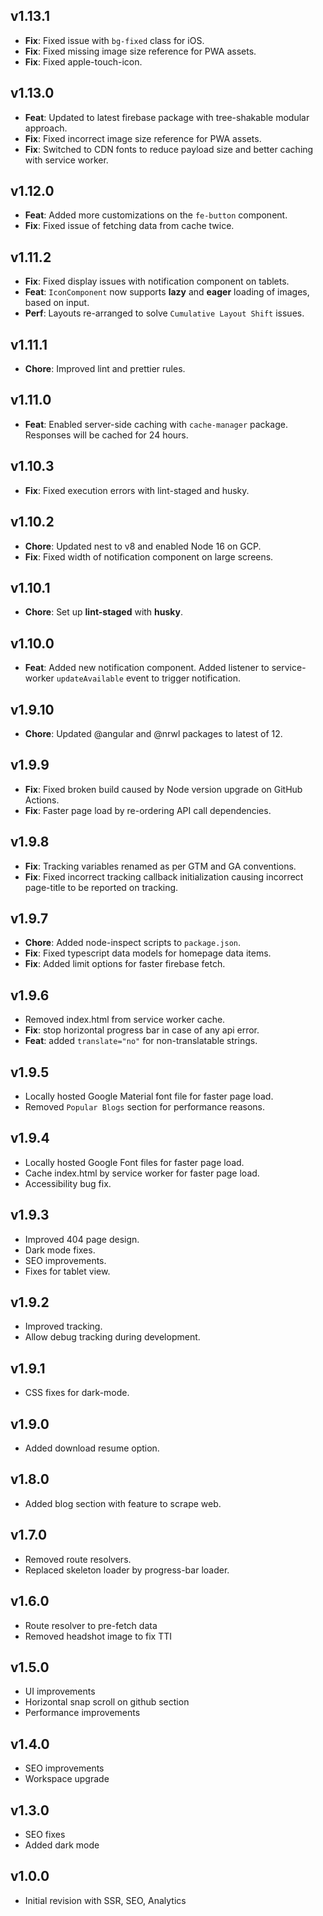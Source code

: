 ## v1.13.1
- **Fix**: Fixed issue with `bg-fixed` class for iOS.  
- **Fix**: Fixed missing image size reference for PWA assets.  
- **Fix**: Fixed apple-touch-icon.  

## v1.13.0
- **Feat**: Updated to latest firebase package with tree-shakable modular approach.  
- **Fix**: Fixed incorrect image size reference for PWA assets.  
- **Fix**: Switched to CDN fonts to reduce payload size and better caching with service worker.  

## v1.12.0
- **Feat**: Added more customizations on the `fe-button` component.  
- **Fix**: Fixed issue of fetching data from cache twice.  

## v1.11.2
- **Fix**: Fixed display issues with notification component on tablets.  
- **Feat**: `IconComponent` now supports **lazy** and **eager** loading of images, based on input.  
- **Perf**: Layouts re-arranged to solve `Cumulative Layout Shift` issues.  

## v1.11.1
- **Chore**: Improved lint and prettier rules.  

## v1.11.0
- **Feat**: Enabled server-side caching with `cache-manager` package. Responses will be cached for 24 hours.  

## v1.10.3
- **Fix**: Fixed execution errors with lint-staged and husky.  

## v1.10.2
- **Chore**: Updated nest to v8 and enabled Node 16 on GCP.  
- **Fix**: Fixed width of notification component on large screens.  

## v1.10.1
- **Chore**: Set up **lint-staged** with **husky**.  

## v1.10.0
- **Feat**: Added new notification component. Added listener to service-worker `updateAvailable` event to trigger notification.  

## v1.9.10
- **Chore**: Updated @angular and @nrwl packages to latest of 12.  

## v1.9.9
- **Fix**: Fixed broken build caused by Node version upgrade on GitHub Actions.  
- **Fix**: Faster page load by re-ordering API call dependencies.  

## v1.9.8
- **Fix**: Tracking variables renamed as per GTM and GA conventions.  
- **Fix**: Fixed incorrect tracking callback initialization causing incorrect page-title to be reported on tracking.  

## v1.9.7
- **Chore**: Added node-inspect scripts to `package.json`.
- **Fix**: Fixed typescript data models for homepage data items.
- **Fix**: Added limit options for faster firebase fetch.

## v1.9.6
- Removed index.html from service worker cache.
- **Fix**: stop horizontal progress bar in case of any api error.
- **Feat**: added `translate="no"` for non-translatable strings.

## v1.9.5
- Locally hosted Google Material font file for faster page load.
- Removed `Popular Blogs` section for performance reasons.

## v1.9.4
- Locally hosted Google Font files for faster page load.
- Cache index.html by service worker for faster page load.
- Accessibility bug fix.

## v1.9.3
- Improved 404 page design.
- Dark mode fixes.
- SEO improvements.
- Fixes for tablet view.

## v1.9.2
- Improved tracking.
- Allow debug tracking during development.  

## v1.9.1
- CSS fixes for dark-mode.  

## v1.9.0
- Added download resume option.  

## v1.8.0
- Added blog section with feature to scrape web.  

## v1.7.0
- Removed route resolvers.
- Replaced skeleton loader by progress-bar loader.        

## v1.6.0
- Route resolver to pre-fetch data
- Removed headshot image to fix TTI      

## v1.5.0
- UI improvements
- Horizontal snap scroll on github section
- Performance improvements    

## v1.4.0
- SEO improvements
- Workspace upgrade  

## v1.3.0
- SEO fixes
- Added dark mode  

## v1.0.0
- Initial revision with SSR, SEO, Analytics  
